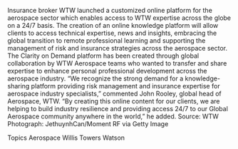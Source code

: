 Insurance broker WTW launched a customized online platform for the aerospace sector which enables access to WTW expertise across the globe on a 24/7 basis.
The creation of an online knowledge platform will allow clients to access technical expertise, news and insights, embracing the global transition to remote professional learning and supporting the management of risk and insurance strategies across the aerospace sector.
The Clarity on Demand platform has been created through global collaboration by WTW Aerospace teams who wanted to transfer and share expertise to enhance personal professional development across the aerospace industry.
“We recognize the strong demand for a knowledge-sharing platform providing risk management and insurance expertise for aerospace industry specialists,” commented John Rooley, global head of Aerospace, WTW.
“By creating this online content for our clients, we are helping to build industry resilience and providing access 24/7 to our Global Aerospace community anywhere in the world,” he added.
Source: WTW
Photograph: JethuynhCan/Moment RF via Getty Image

Topics
Aerospace
Willis Towers Watson
